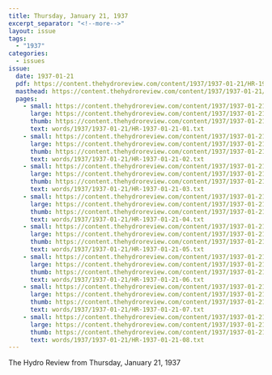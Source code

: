 ```yaml
---
title: Thursday, January 21, 1937
excerpt_separator: "<!--more-->"
layout: issue
tags:
  - "1937"
categories:
  - issues
issue:
  date: 1937-01-21
  pdf: https://content.thehydroreview.com/content/1937/1937-01-21/HR-1937-01-21.pdf
  masthead: https://content.thehydroreview.com/content/1937/1937-01-21/masthead/HR-1937-01-21.jpg
  pages:
    - small: https://content.thehydroreview.com/content/1937/1937-01-21/small/HR-1937-01-21-01.jpg
      large: https://content.thehydroreview.com/content/1937/1937-01-21/large/HR-1937-01-21-01.jpg
      thumb: https://content.thehydroreview.com/content/1937/1937-01-21/thumbnails/HR-1937-01-21-01.jpg
      text: words/1937/1937-01-21/HR-1937-01-21-01.txt
    - small: https://content.thehydroreview.com/content/1937/1937-01-21/small/HR-1937-01-21-02.jpg
      large: https://content.thehydroreview.com/content/1937/1937-01-21/large/HR-1937-01-21-02.jpg
      thumb: https://content.thehydroreview.com/content/1937/1937-01-21/thumbnails/HR-1937-01-21-02.jpg
      text: words/1937/1937-01-21/HR-1937-01-21-02.txt
    - small: https://content.thehydroreview.com/content/1937/1937-01-21/small/HR-1937-01-21-03.jpg
      large: https://content.thehydroreview.com/content/1937/1937-01-21/large/HR-1937-01-21-03.jpg
      thumb: https://content.thehydroreview.com/content/1937/1937-01-21/thumbnails/HR-1937-01-21-03.jpg
      text: words/1937/1937-01-21/HR-1937-01-21-03.txt
    - small: https://content.thehydroreview.com/content/1937/1937-01-21/small/HR-1937-01-21-04.jpg
      large: https://content.thehydroreview.com/content/1937/1937-01-21/large/HR-1937-01-21-04.jpg
      thumb: https://content.thehydroreview.com/content/1937/1937-01-21/thumbnails/HR-1937-01-21-04.jpg
      text: words/1937/1937-01-21/HR-1937-01-21-04.txt
    - small: https://content.thehydroreview.com/content/1937/1937-01-21/small/HR-1937-01-21-05.jpg
      large: https://content.thehydroreview.com/content/1937/1937-01-21/large/HR-1937-01-21-05.jpg
      thumb: https://content.thehydroreview.com/content/1937/1937-01-21/thumbnails/HR-1937-01-21-05.jpg
      text: words/1937/1937-01-21/HR-1937-01-21-05.txt
    - small: https://content.thehydroreview.com/content/1937/1937-01-21/small/HR-1937-01-21-06.jpg
      large: https://content.thehydroreview.com/content/1937/1937-01-21/large/HR-1937-01-21-06.jpg
      thumb: https://content.thehydroreview.com/content/1937/1937-01-21/thumbnails/HR-1937-01-21-06.jpg
      text: words/1937/1937-01-21/HR-1937-01-21-06.txt
    - small: https://content.thehydroreview.com/content/1937/1937-01-21/small/HR-1937-01-21-07.jpg
      large: https://content.thehydroreview.com/content/1937/1937-01-21/large/HR-1937-01-21-07.jpg
      thumb: https://content.thehydroreview.com/content/1937/1937-01-21/thumbnails/HR-1937-01-21-07.jpg
      text: words/1937/1937-01-21/HR-1937-01-21-07.txt
    - small: https://content.thehydroreview.com/content/1937/1937-01-21/small/HR-1937-01-21-08.jpg
      large: https://content.thehydroreview.com/content/1937/1937-01-21/large/HR-1937-01-21-08.jpg
      thumb: https://content.thehydroreview.com/content/1937/1937-01-21/thumbnails/HR-1937-01-21-08.jpg
      text: words/1937/1937-01-21/HR-1937-01-21-08.txt
---
```


The Hydro Review from Thursday, January 21, 1937

<!--more-->

